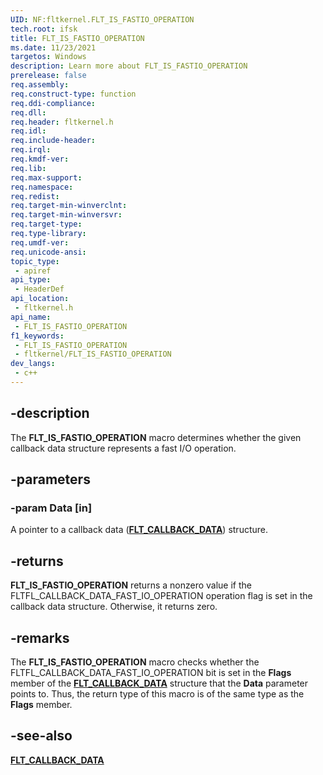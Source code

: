 ```yaml
---
UID: NF:fltkernel.FLT_IS_FASTIO_OPERATION
tech.root: ifsk
title: FLT_IS_FASTIO_OPERATION
ms.date: 11/23/2021
targetos: Windows
description: Learn more about FLT_IS_FASTIO_OPERATION
prerelease: false
req.assembly: 
req.construct-type: function
req.ddi-compliance: 
req.dll: 
req.header: fltkernel.h
req.idl: 
req.include-header: 
req.irql: 
req.kmdf-ver: 
req.lib: 
req.max-support: 
req.namespace: 
req.redist: 
req.target-min-winverclnt: 
req.target-min-winversvr: 
req.target-type: 
req.type-library: 
req.umdf-ver: 
req.unicode-ansi: 
topic_type:
 - apiref
api_type:
 - HeaderDef
api_location:
 - fltkernel.h
api_name:
 - FLT_IS_FASTIO_OPERATION
f1_keywords:
 - FLT_IS_FASTIO_OPERATION
 - fltkernel/FLT_IS_FASTIO_OPERATION
dev_langs:
 - c++
---
```


## -description

The **FLT_IS_FASTIO_OPERATION** macro determines whether the given callback data structure represents a fast I/O operation.

## -parameters

### -param Data [in]

A pointer to a callback data ([**FLT_CALLBACK_DATA**](ns-fltkernel-_flt_callback_data.md)) structure.

## -returns

**FLT_IS_FASTIO_OPERATION** returns a nonzero value if the FLTFL_CALLBACK_DATA_FAST_IO_OPERATION operation flag is set in the callback data structure. Otherwise, it returns zero.

## -remarks

The **FLT_IS_FASTIO_OPERATION** macro checks whether the FLTFL_CALLBACK_DATA_FAST_IO_OPERATION bit is set in the **Flags** member of the [**FLT_CALLBACK_DATA**](ns-fltkernel-_flt_callback_data.md) structure that the **Data** parameter points to. Thus, the return type of this macro is of the same type as the **Flags** member.

## -see-also

[**FLT_CALLBACK_DATA**](ns-fltkernel-_flt_callback_data.md)

